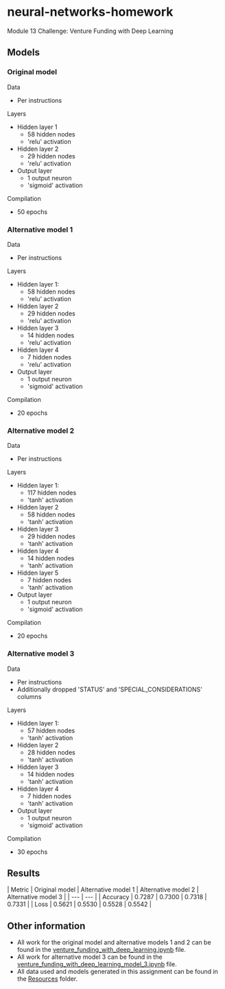# neural-networks-homework
Module 13 Challenge: Venture Funding with Deep Learning

## Models
### Original model
Data
- Per instructions

Layers
- Hidden layer 1
  - 58 hidden nodes
  - 'relu' activation
- Hidden layer 2
  - 29 hidden nodes
  - 'relu' activation
- Output layer
  - 1 output neuron
  - 'sigmoid' activation

Compilation
- 50 epochs

### Alternative model 1
Data
- Per instructions

Layers
- Hidden layer 1:
  - 58 hidden nodes
  - 'relu' activation
- Hidden layer 2
  - 29 hidden nodes
  - 'relu' activation
- Hidden layer 3
  - 14 hidden nodes
  - 'relu' activation
- Hidden layer 4
  - 7 hidden nodes
  - 'relu' activation
- Output layer
  - 1 output neuron
  - 'sigmoid' activation

Compilation
- 20 epochs

### Alternative model 2
Data
- Per instructions

Layers
- Hidden layer 1:
  - 117 hidden nodes
  - 'tanh' activation
- Hidden layer 2
  - 58 hidden nodes
  - 'tanh' activation
- Hidden layer 3
  - 29 hidden nodes
  - 'tanh' activation
- Hidden layer 4
  - 14 hidden nodes
  - 'tanh' activation
- Hidden layer 5
  - 7 hidden nodes
  - 'tanh' activation
- Output layer
  - 1 output neuron
  - 'sigmoid' activation

Compilation
- 20 epochs

### Alternative model 3
Data
- Per instructions
- Additionally dropped 'STATUS' and 'SPECIAL_CONSIDERATIONS' columns

Layers
- Hidden layer 1:
  - 57 hidden nodes
  - 'tanh' activation
- Hidden layer 2
  - 28 hidden nodes
  - 'tanh' activation
- Hidden layer 3
  - 14 hidden nodes
  - 'tanh' activation
- Hidden layer 4
  - 7 hidden nodes
  - 'tanh' activation
- Output layer
  - 1 output neuron
  - 'sigmoid' activation

Compilation
- 30 epochs

## Results
| Metric | Original model | Alternative model 1 | Alternative model 2 | Alternative model 3 |
| --- | --- |
| Accuracy | 0.7287 | 0.7300 | 0.7318 | 0.7331 |
| Loss | 0.5621 | 0.5530 | 0.5528 | 0.5542 |

## Other information
- All work for the original model and alternative models 1 and 2 can be found in the [venture_funding_with_deep_learning.ipynb](https://github.com/julianritchey/neural-networks-homework/blob/main/venture_funding_with_deep_learning.ipynb) file.
- All work for alternative model 3 can be found in the [venture_funding_with_deep_learning_model_3.ipynb](https://github.com/julianritchey/neural-networks-homework/blob/main/venture_funding_with_deep_learning_model_3.ipynb) file.
- All data used and models generated in this assignment can be found in the [Resources](https://github.com/julianritchey/neural-networks-homework/tree/main/Resources) folder.